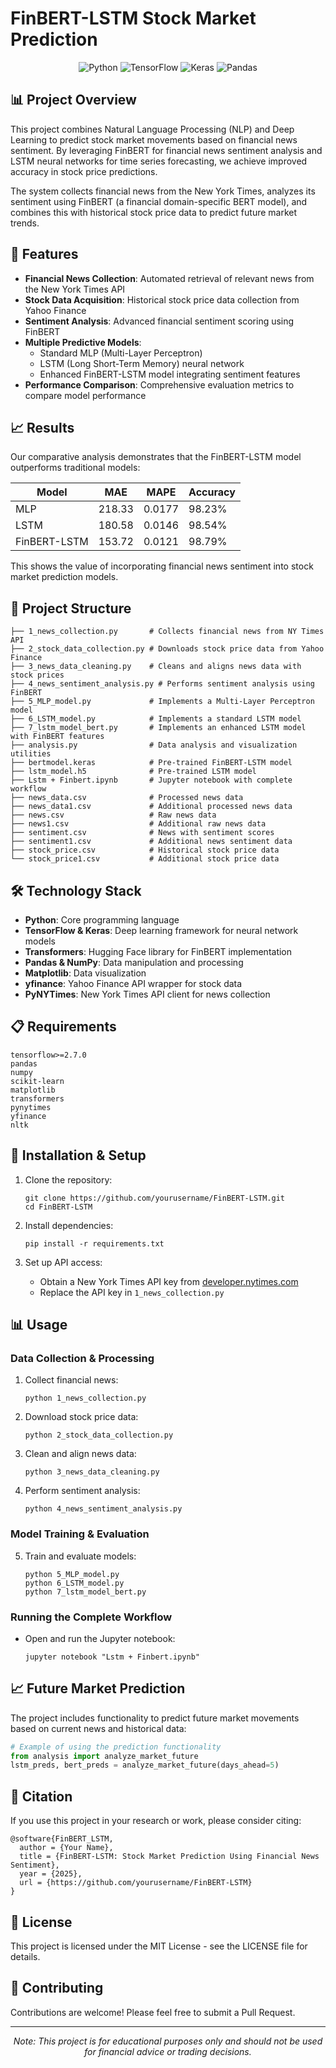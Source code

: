 
 # FinBERT-LSTM Stock Market Prediction
<div align="center">
  <img src="https://img.shields.io/badge/Python-3776AB?style=for-the-badge&logo=python&logoColor=white" alt="Python">
  <img src="https://img.shields.io/badge/TensorFlow-FF6F00?style=for-the-badge&logo=tensorflow&logoColor=white" alt="TensorFlow">
  <img src="https://img.shields.io/badge/Keras-D00000?style=for-the-badge&logo=keras&logoColor=white" alt="Keras">
  <img src="https://img.shields.io/badge/Pandas-150458?style=for-the-badge&logo=pandas&logoColor=white" alt="Pandas">
</div>

## 📊 Project Overview

This project combines Natural Language Processing (NLP) and Deep Learning to predict stock market movements based on financial news sentiment. By leveraging FinBERT for financial news sentiment analysis and LSTM neural networks for time series forecasting, we achieve improved accuracy in stock price predictions.

The system collects financial news from the New York Times, analyzes its sentiment using FinBERT (a financial domain-specific BERT model), and combines this with historical stock price data to predict future market trends.

## 🎯 Features

- **Financial News Collection**: Automated retrieval of relevant news from the New York Times API
- **Stock Data Acquisition**: Historical stock price data collection from Yahoo Finance
- **Sentiment Analysis**: Advanced financial sentiment scoring using FinBERT
- **Multiple Predictive Models**:
  - Standard MLP (Multi-Layer Perceptron)
  - LSTM (Long Short-Term Memory) neural network
  - Enhanced FinBERT-LSTM model integrating sentiment features
- **Performance Comparison**: Comprehensive evaluation metrics to compare model performance

## 📈 Results

Our comparative analysis demonstrates that the FinBERT-LSTM model outperforms traditional models:

| Model | MAE | MAPE | Accuracy |
|-------|-----|------|----------|
| MLP | 218.33 | 0.0177 | 98.23% |
| LSTM | 180.58 | 0.0146 | 98.54% |
| FinBERT-LSTM | 153.72 | 0.0121 | 98.79% |

This shows the value of incorporating financial news sentiment into stock market prediction models.

## 🚀 Project Structure

```
├── 1_news_collection.py       # Collects financial news from NY Times API
├── 2_stock_data_collection.py # Downloads stock price data from Yahoo Finance
├── 3_news_data_cleaning.py    # Cleans and aligns news data with stock prices
├── 4_news_sentiment_analysis.py # Performs sentiment analysis using FinBERT
├── 5_MLP_model.py             # Implements a Multi-Layer Perceptron model
├── 6_LSTM_model.py            # Implements a standard LSTM model
├── 7_lstm_model_bert.py       # Implements an enhanced LSTM model with FinBERT features
├── analysis.py                # Data analysis and visualization utilities
├── bertmodel.keras            # Pre-trained FinBERT-LSTM model
├── lstm_model.h5              # Pre-trained LSTM model
├── Lstm + Finbert.ipynb       # Jupyter notebook with complete workflow
├── news_data.csv              # Processed news data
├── news_data1.csv             # Additional processed news data
├── news.csv                   # Raw news data
├── news1.csv                  # Additional raw news data
├── sentiment.csv              # News with sentiment scores
├── sentiment1.csv             # Additional news sentiment data
├── stock_price.csv            # Historical stock price data
└── stock_price1.csv           # Additional stock price data
```

## 🛠️ Technology Stack

- **Python**: Core programming language
- **TensorFlow & Keras**: Deep learning framework for neural network models
- **Transformers**: Hugging Face library for FinBERT implementation
- **Pandas & NumPy**: Data manipulation and processing
- **Matplotlib**: Data visualization
- **yfinance**: Yahoo Finance API wrapper for stock data
- **PyNYTimes**: New York Times API client for news collection

## 📋 Requirements

```
tensorflow>=2.7.0
pandas
numpy
scikit-learn
matplotlib
transformers
pynytimes
yfinance
nltk
```

## 🔧 Installation & Setup

1. Clone the repository:
   ```
   git clone https://github.com/yourusername/FinBERT-LSTM.git
   cd FinBERT-LSTM
   ```

2. Install dependencies:
   ```
   pip install -r requirements.txt
   ```

3. Set up API access:
   - Obtain a New York Times API key from [developer.nytimes.com](https://developer.nytimes.com/)
   - Replace the API key in `1_news_collection.py`

## 📊 Usage

### Data Collection & Processing

1. Collect financial news:
   ```
   python 1_news_collection.py
   ```

2. Download stock price data:
   ```
   python 2_stock_data_collection.py
   ```

3. Clean and align news data:
   ```
   python 3_news_data_cleaning.py
   ```

4. Perform sentiment analysis:
   ```
   python 4_news_sentiment_analysis.py
   ```

### Model Training & Evaluation

5. Train and evaluate models:
   ```
   python 5_MLP_model.py
   python 6_LSTM_model.py
   python 7_lstm_model_bert.py
   ```

### Running the Complete Workflow

- Open and run the Jupyter notebook:
  ```
  jupyter notebook "Lstm + Finbert.ipynb"
  ```

## 📈 Future Market Prediction

The project includes functionality to predict future market movements based on current news and historical data:

```python
# Example of using the prediction functionality
from analysis import analyze_market_future
lstm_preds, bert_preds = analyze_market_future(days_ahead=5)
```

## 📝 Citation

If you use this project in your research or work, please consider citing:

```
@software{FinBERT_LSTM,
  author = {Your Name},
  title = {FinBERT-LSTM: Stock Market Prediction Using Financial News Sentiment},
  year = {2025},
  url = {https://github.com/yourusername/FinBERT-LSTM}
}
```

## 📄 License

This project is licensed under the MIT License - see the LICENSE file for details.

## 🤝 Contributing

Contributions are welcome! Please feel free to submit a Pull Request.

---

<div align="center">
  <i>Note: This project is for educational purposes only and should not be used for financial advice or trading decisions.</i>
</div>
